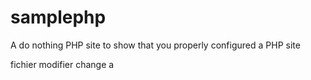 samplephp
=========

A do nothing PHP site to show that you properly configured a PHP site


fichier modifier
change
a

